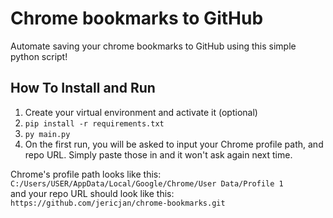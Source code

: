 # Chrome bookmarks to GitHub

Automate saving your chrome bookmarks to GitHub using this simple python script!

## How To Install and Run
1. Create your virtual environment and activate it (optional)
2. `pip install -r requirements.txt`
3. `py main.py`
4. On the first run, you will be asked to input your Chrome profile path, and repo URL. Simply paste those in and it won't ask again next time.

Chrome's profile path looks like this:  
`C:/Users/USER/AppData/Local/Google/Chrome/User Data/Profile 1`  
and your repo URL should look like this:  
`https://github.com/jericjan/chrome-bookmarks.git`